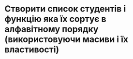# Створити список студентів і функцію яка їх сортує в алфавітному порядку (використовуючи масиви і їх властивості)